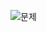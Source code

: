 
![문제](https://user-images.githubusercontent.com/26268498/79432088-4db3a780-8006-11ea-8580-7e566df2dddd.PNG)
